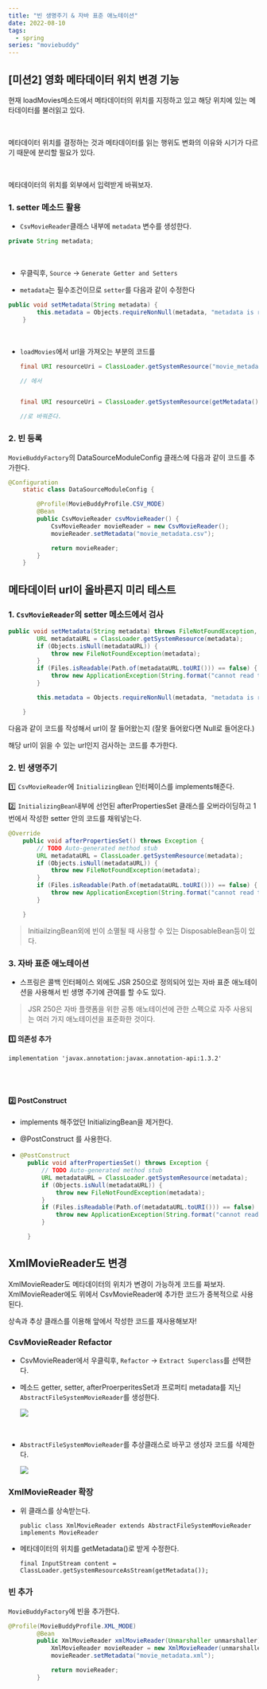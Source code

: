 ```yaml
---
title: "빈 생명주기 & 자바 표준 애노테이션"
date: 2022-08-10
tags:
  - spring
series: "moviebuddy"
---
```


## [미션2] 영화 메타데이터 위치 변경 기능

현재 loadMovies메소드에서 메타데이터의 위치를 지정하고 있고 해당 위치에 있는 메타데이터를 불러읽고 있다.

<br/>

메타데이터 위치를 결정하는 것과 메타데이터를 읽는 행위도 변화의 이유와 시기가 다르기 때문에 분리할 필요가 있다.

<br/>

메타데이터의 위치를 외부에서 입력받게 바꿔보자.

### 1. setter 메소드 활용

- `CsvMovieReader`클래스 내부에 `metadata` 변수를 생성한다.

```java
private String metadata;
```

<br/>

- 우클릭후, `Source` -> `Generate Getter and Setters`

- `metadata`는 필수조건이므로 `setter`를 다음과 같이 수정한다

```java
public void setMetadata(String metadata) {
		this.metadata = Objects.requireNonNull(metadata, "metadata is required value");
	}
```

<br/>

- `loadMovies`에서 url을 가져오는 부분의 코드를

  ```java
  final URI resourceUri = ClassLoader.getSystemResource("movie_metadata.csv").toURI();

  // 에서


  final URI resourceUri = ClassLoader.getSystemResource(getMetadata()).toURI();

  //로 바꿔준다.
  ```

### 2. 빈 등록

`MovieBuddyFactory`의 DataSourceModuleConfig 클래스에 다음과 같이 코드를 추가한다.

```java
@Configuration
	static class DataSourceModuleConfig {

		@Profile(MovieBuddyProfile.CSV_MODE)
		@Bean
		public CsvMovieReader csvMovieReader() {
			CsvMovieReader movieReader = new CsvMovieReader();
			movieReader.setMetadata("movie_metadata.csv");

			return movieReader;
		}
	}
```

## 메타데이터 url이 올바른지 미리 테스트

### 1. `CsvMovieReader`의 setter 메소드에서 검사

```java
public void setMetadata(String metadata) throws FileNotFoundException, URISyntaxException {
		URL metadataURL = ClassLoader.getSystemResource(metadata);
		if (Objects.isNull(metadataURL)) {
			throw new FileNotFoundException(metadata);
		}
		if (Files.isReadable(Path.of(metadataURL.toURI())) == false) {
			throw new ApplicationException(String.format("cannot read to metadata. [%s]", metadata));
		}

		this.metadata = Objects.requireNonNull(metadata, "metadata is required value");

	}
```

다음과 같이 코드를 작성해서 url이 잘 들어왔는지 (잘못 들어왔다면 Null로 들어온다.)<br/>

해당 url이 읽을 수 있는 url인지 검사하는 코드를 추가한다.

### 2. 빈 생명주기

1️⃣ `CsvMovieReader`에 `InitializingBean` 인터페이스를 implements해준다.

2️⃣ `InitializingBean`내부에 선언된 afterPropertiesSet 클래스를 오버라이딩하고 1번에서 작성한 setter 안의 코드를 채워넣는다.

```java
@Override
	public void afterPropertiesSet() throws Exception {
		// TODO Auto-generated method stub
		URL metadataURL = ClassLoader.getSystemResource(metadata);
		if (Objects.isNull(metadataURL)) {
			throw new FileNotFoundException(metadata);
		}
		if (Files.isReadable(Path.of(metadataURL.toURI())) == false) {
			throw new ApplicationException(String.format("cannot read to metadata. [%s]", metadata));
		}

	}
```

> InitiailzingBean외에 빈이 소멸될 때 사용할 수 있는 DisposableBean등이 있다.

### 3. 자바 표준 애노테이션

- 스프링은 콜백 인터페이스 외에도 JSR 250으로 정의되어 있는 자바 표준 애노테이션을 사용해서 빈 생명 주기에 관여를 할 수도 있다.

> JSR 250은 자바 플랫폼을 위한 공통 애노테이션에 관한 스펙으로 자주 사용되는 여러 가지 애노테이션을 표준화한 것이다.

#### 1️⃣ 의존성 추가

`implementation 'javax.annotation:javax.annotation-api:1.3.2'`

<br/><br/>

#### 2️⃣ PostConstruct

- implements 해주었던 InitializingBean을 제거한다.

- @PostConstruct 를 사용한다.

- ```java
  @PostConstruct
  	public void afterPropertiesSet() throws Exception {
  		// TODO Auto-generated method stub
  		URL metadataURL = ClassLoader.getSystemResource(metadata);
  		if (Objects.isNull(metadataURL)) {
  			throw new FileNotFoundException(metadata);
  		}
  		if (Files.isReadable(Path.of(metadataURL.toURI())) == false) {
  			throw new ApplicationException(String.format("cannot read to metadata. [%s]", metadata));
  		}

  	}
  ```

## XmlMovieReader도 변경

XmlMovieReader도 메타데이터의 위치가 변경이 가능하게 코드를 짜보자. XmlMovieReader에도 위에서 CsvMovieReader에 추가한 코드가 중복적으로 사용된다. <br/>

상속과 추상 클래스를 이용해 앞에서 작성한 코드를 재사용해보자!

### CsvMovieReader Refactor

- CsvMovieReader에서 우클릭후, `Refactor` -> `Extract Superclass`를 선택한다.

- 메소드 getter, setter, afterProerperitesSet과 프로퍼티 metadata를 지닌`AbstractFileSystemMovieReader`를 생성한다.

  ![](superclass.png)

<br/>

- `AbstractFileSystemMovieReader`를 추상클래스로 바꾸고 생성자 코드를 삭제한다.

  ![](abstract.png)

### XmlMovieReader 확장

- 위 클래스를 상속받는다.

  `public class XmlMovieReader extends AbstractFileSystemMovieReader implements MovieReader`

- 메타데이터의 위치를 getMetadata()로 받게 수정한다.

  `final InputStream content = ClassLoader.getSystemResourceAsStream(getMetadata());`

### 빈 추가

`MovieBuddyFactory`에 빈을 추가한다.

```java
@Profile(MovieBuddyProfile.XML_MODE)
		@Bean
		public XmlMovieReader xmlMovieReader(Unmarshaller unmarshaller)  {
			XmlMovieReader movieReader = new XmlMovieReader(unmarshaller);
			movieReader.setMetadata("movie_metadata.xml");

			return movieReader;
		}
```
